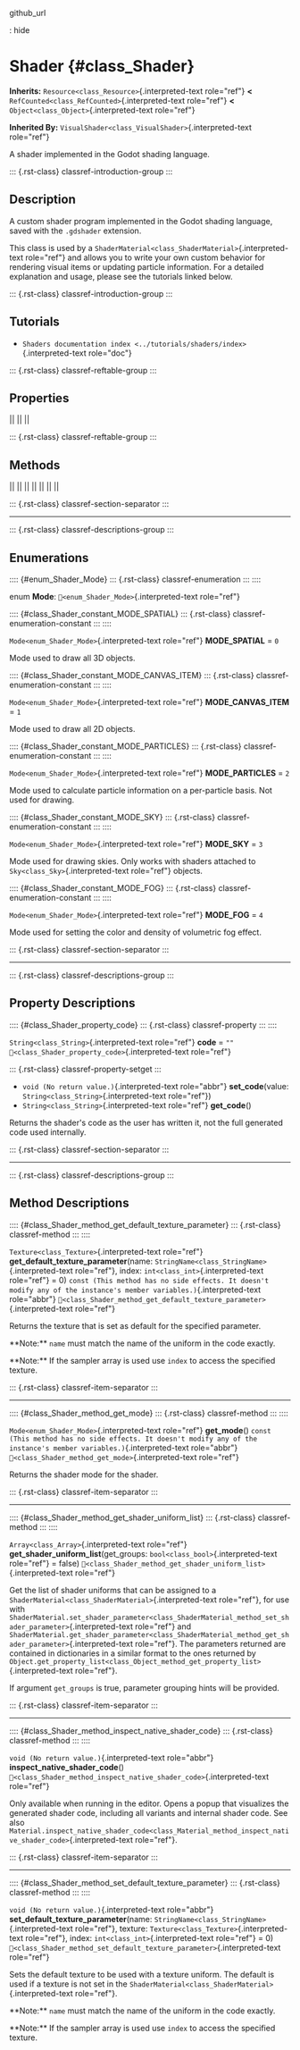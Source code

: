 github_url

:   hide

# Shader {#class_Shader}

**Inherits:** `Resource<class_Resource>`{.interpreted-text role="ref"}
**\<** `RefCounted<class_RefCounted>`{.interpreted-text role="ref"}
**\<** `Object<class_Object>`{.interpreted-text role="ref"}

**Inherited By:** `VisualShader<class_VisualShader>`{.interpreted-text
role="ref"}

A shader implemented in the Godot shading language.

::: {.rst-class}
classref-introduction-group
:::

## Description

A custom shader program implemented in the Godot shading language, saved
with the `.gdshader` extension.

This class is used by a
`ShaderMaterial<class_ShaderMaterial>`{.interpreted-text role="ref"} and
allows you to write your own custom behavior for rendering visual items
or updating particle information. For a detailed explanation and usage,
please see the tutorials linked below.

::: {.rst-class}
classref-introduction-group
:::

## Tutorials

- `Shaders documentation index <../tutorials/shaders/index>`{.interpreted-text
  role="doc"}

::: {.rst-class}
classref-reftable-group
:::

## Properties

||
||
||

::: {.rst-class}
classref-reftable-group
:::

## Methods

||
||
||
||
||
||
||

::: {.rst-class}
classref-section-separator
:::

------------------------------------------------------------------------

::: {.rst-class}
classref-descriptions-group
:::

## Enumerations

:::: {#enum_Shader_Mode}
::: {.rst-class}
classref-enumeration
:::
::::

enum **Mode**: `🔗<enum_Shader_Mode>`{.interpreted-text role="ref"}

:::: {#class_Shader_constant_MODE_SPATIAL}
::: {.rst-class}
classref-enumeration-constant
:::
::::

`Mode<enum_Shader_Mode>`{.interpreted-text role="ref"} **MODE_SPATIAL**
= `0`

Mode used to draw all 3D objects.

:::: {#class_Shader_constant_MODE_CANVAS_ITEM}
::: {.rst-class}
classref-enumeration-constant
:::
::::

`Mode<enum_Shader_Mode>`{.interpreted-text role="ref"}
**MODE_CANVAS_ITEM** = `1`

Mode used to draw all 2D objects.

:::: {#class_Shader_constant_MODE_PARTICLES}
::: {.rst-class}
classref-enumeration-constant
:::
::::

`Mode<enum_Shader_Mode>`{.interpreted-text role="ref"}
**MODE_PARTICLES** = `2`

Mode used to calculate particle information on a per-particle basis. Not
used for drawing.

:::: {#class_Shader_constant_MODE_SKY}
::: {.rst-class}
classref-enumeration-constant
:::
::::

`Mode<enum_Shader_Mode>`{.interpreted-text role="ref"} **MODE_SKY** =
`3`

Mode used for drawing skies. Only works with shaders attached to
`Sky<class_Sky>`{.interpreted-text role="ref"} objects.

:::: {#class_Shader_constant_MODE_FOG}
::: {.rst-class}
classref-enumeration-constant
:::
::::

`Mode<enum_Shader_Mode>`{.interpreted-text role="ref"} **MODE_FOG** =
`4`

Mode used for setting the color and density of volumetric fog effect.

::: {.rst-class}
classref-section-separator
:::

------------------------------------------------------------------------

::: {.rst-class}
classref-descriptions-group
:::

## Property Descriptions

:::: {#class_Shader_property_code}
::: {.rst-class}
classref-property
:::
::::

`String<class_String>`{.interpreted-text role="ref"} **code** = `""`
`🔗<class_Shader_property_code>`{.interpreted-text role="ref"}

::: {.rst-class}
classref-property-setget
:::

- `void (No return value.)`{.interpreted-text role="abbr"}
  **set_code**(value: `String<class_String>`{.interpreted-text
  role="ref"})
- `String<class_String>`{.interpreted-text role="ref"} **get_code**()

Returns the shader\'s code as the user has written it, not the full
generated code used internally.

::: {.rst-class}
classref-section-separator
:::

------------------------------------------------------------------------

::: {.rst-class}
classref-descriptions-group
:::

## Method Descriptions

:::: {#class_Shader_method_get_default_texture_parameter}
::: {.rst-class}
classref-method
:::
::::

`Texture<class_Texture>`{.interpreted-text role="ref"}
**get_default_texture_parameter**(name:
`StringName<class_StringName>`{.interpreted-text role="ref"}, index:
`int<class_int>`{.interpreted-text role="ref"} = 0)
`const (This method has no side effects. It doesn't modify any of the instance's member variables.)`{.interpreted-text
role="abbr"}
`🔗<class_Shader_method_get_default_texture_parameter>`{.interpreted-text
role="ref"}

Returns the texture that is set as default for the specified parameter.

\*\*Note:\*\* `name` must match the name of the uniform in the code
exactly.

\*\*Note:\*\* If the sampler array is used use `index` to access the
specified texture.

::: {.rst-class}
classref-item-separator
:::

------------------------------------------------------------------------

:::: {#class_Shader_method_get_mode}
::: {.rst-class}
classref-method
:::
::::

`Mode<enum_Shader_Mode>`{.interpreted-text role="ref"} **get_mode**()
`const (This method has no side effects. It doesn't modify any of the instance's member variables.)`{.interpreted-text
role="abbr"} `🔗<class_Shader_method_get_mode>`{.interpreted-text
role="ref"}

Returns the shader mode for the shader.

::: {.rst-class}
classref-item-separator
:::

------------------------------------------------------------------------

:::: {#class_Shader_method_get_shader_uniform_list}
::: {.rst-class}
classref-method
:::
::::

`Array<class_Array>`{.interpreted-text role="ref"}
**get_shader_uniform_list**(get_groups:
`bool<class_bool>`{.interpreted-text role="ref"} = false)
`🔗<class_Shader_method_get_shader_uniform_list>`{.interpreted-text
role="ref"}

Get the list of shader uniforms that can be assigned to a
`ShaderMaterial<class_ShaderMaterial>`{.interpreted-text role="ref"},
for use with
`ShaderMaterial.set_shader_parameter<class_ShaderMaterial_method_set_shader_parameter>`{.interpreted-text
role="ref"} and
`ShaderMaterial.get_shader_parameter<class_ShaderMaterial_method_get_shader_parameter>`{.interpreted-text
role="ref"}. The parameters returned are contained in dictionaries in a
similar format to the ones returned by
`Object.get_property_list<class_Object_method_get_property_list>`{.interpreted-text
role="ref"}.

If argument `get_groups` is true, parameter grouping hints will be
provided.

::: {.rst-class}
classref-item-separator
:::

------------------------------------------------------------------------

:::: {#class_Shader_method_inspect_native_shader_code}
::: {.rst-class}
classref-method
:::
::::

`void (No return value.)`{.interpreted-text role="abbr"}
**inspect_native_shader_code**()
`🔗<class_Shader_method_inspect_native_shader_code>`{.interpreted-text
role="ref"}

Only available when running in the editor. Opens a popup that visualizes
the generated shader code, including all variants and internal shader
code. See also
`Material.inspect_native_shader_code<class_Material_method_inspect_native_shader_code>`{.interpreted-text
role="ref"}.

::: {.rst-class}
classref-item-separator
:::

------------------------------------------------------------------------

:::: {#class_Shader_method_set_default_texture_parameter}
::: {.rst-class}
classref-method
:::
::::

`void (No return value.)`{.interpreted-text role="abbr"}
**set_default_texture_parameter**(name:
`StringName<class_StringName>`{.interpreted-text role="ref"}, texture:
`Texture<class_Texture>`{.interpreted-text role="ref"}, index:
`int<class_int>`{.interpreted-text role="ref"} = 0)
`🔗<class_Shader_method_set_default_texture_parameter>`{.interpreted-text
role="ref"}

Sets the default texture to be used with a texture uniform. The default
is used if a texture is not set in the
`ShaderMaterial<class_ShaderMaterial>`{.interpreted-text role="ref"}.

\*\*Note:\*\* `name` must match the name of the uniform in the code
exactly.

\*\*Note:\*\* If the sampler array is used use `index` to access the
specified texture.
